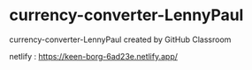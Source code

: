 # currency-converter-LennyPaul
currency-converter-LennyPaul created by GitHub Classroom
 
 
 netlify : https://keen-borg-6ad23e.netlify.app/
